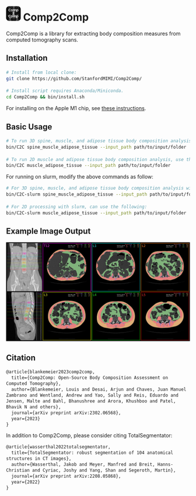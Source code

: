 # <img src="logo.png" width="40" height="40" /> Comp2Comp 
Comp2Comp is a library for extracting body composition measures from computed tomography scans. 

## Installation
```bash
# Install from local clone:
git clone https://github.com/StanfordMIMI/Comp2Comp/

# Install script requires Anaconda/Miniconda.
cd Comp2Comp && bin/install.sh
```
For installing on the Apple M1 chip, see [these instructions](https://github.com/StanfordMIMI/Comp2Comp/blob/master/Local%20Implementation%20%40%20M1%20arm64%20Silicon.md).

## Basic Usage
```bash
# To run 3D spine, muscle, and adipose tissue body composition analysis, use the following command. input_path should contain a DICOM series or subfolders that contain DICOM series.
bin/C2C spine_muscle_adipose_tissue --input_path path/to/input/folder

# To run 2D muscle and adipose tissue body composition analysis, use the following command. DICOM files within the input_path folder and subfolders of input_path will be processed.
bin/C2C muscle_adipose_tissue --input_path path/to/input/folder
```

For running on slurm, modify the above commands as follow:
```bash
# For 3D spine, muscle, and adipose tissue body composition analysis with slurm, can use the following:
bin/C2C-slurm spine_muscle_adipose_tissue --input_path path/to/input/folder

# For 2D processing with slurm, can use the following:
bin/C2C-slurm muscle_adipose_tissue --input_path path/to/input/folder
```

## Example Image Output
![Alt text](figures/panel_example.png?raw=true "Comp2Comp Panel Example")

## Citation
``` 
@article{blankemeier2023comp2comp,
  title={Comp2Comp: Open-Source Body Composition Assessment on Computed Tomography},
  author={Blankemeier, Louis and Desai, Arjun and Chaves, Juan Manuel Zambrano and Wentland, Andrew and Yao, Sally and Reis, Eduardo and Jensen, Malte and Bahl, Bhanushree and Arora, Khushboo and Patel, Bhavik N and others},
  journal={arXiv preprint arXiv:2302.06568},
  year={2023}
}
```

In addition to Comp2Comp, please consider citing TotalSegmentator:
```
@article{wasserthal2022totalsegmentator,
  title={TotalSegmentator: robust segmentation of 104 anatomical structures in CT images},
  author={Wasserthal, Jakob and Meyer, Manfred and Breit, Hanns-Christian and Cyriac, Joshy and Yang, Shan and Segeroth, Martin},
  journal={arXiv preprint arXiv:2208.05868},
  year={2022}
}
```


